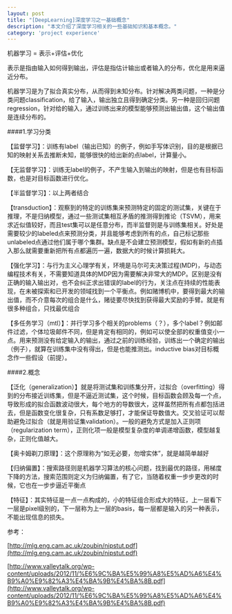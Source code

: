 ```yaml
---
layout: post
title: "[DeepLearning]深度学习之一基础概念"
description: "本文介绍了深度学习相关的一些基础知识和基本概念。"
category: 'project experience'
---
```


机器学习 = 表示+评估+优化

表示是指由输入如何得到输出，评估是指估计输出或者输入的分布，优化是用来逼近分布。

机器学习是为了拟合真实分布，从而得到未知分布。针对解决两类问题，一种是分类问题classification，给了输入，输出独立且得到确定分类。另一种是回归问题regression，针对给的输入，通过训练出来的模型能够预测出输出值，这个输出值是连续分布的。


####1.学习分类

【监督学习】：训练有label（输出已知）的例子，例如手写体识别，目的是根据已知的映射关系去推断未知，能够很快的给出新的点label，计算量小。

【无监督学习】：训练无label的例子，不产生输入到输出的映射，但是也有目标函数，也是对目标函数进行优化。

【半监督学习】：以上两者结合

【transduction】：观察到的特定的训练集来预测特定的固定的测试集，关键在于推理，不是归纳模型，通过一些测试集相互矛盾的推测得到推论（TSVM），用来求近似值较好，而且test集可以是任意分布，而半监督则是与训练集相关。好处是需要较少的labeled点来预测分类，并且能够考虑到所有的点，自己标记那些unlabeled点通过他们属于哪个集群。缺点是不会建立预测模型，假如有新的点插入那么就需要重新把所有点都遍历一遍，数据大的时候计算损耗大。

【强化学习】：与行为主义心理学有关，环境是马尔可夫决策过程(MDP)，与动态编程技术有关，不需要知道具体的MDP因为需要解决非常大的MDP。区别是没有正确的输入输出对，也不会纠正求出错误的label的行为，关注点在持续的性能表现，在未被探索和已开发的领域找到一个平衡点。例如赌博机中，要得到最大的输出值，而不介意每次的组合是什么，赌徒要尽快找到获得最大奖励的手臂。就是有很多种组合，只找最优组合

【多任务学习（mtl）】：并行学习多个相关的problems（？），多个label？例如邮件过滤，个体垃圾邮件不同，但是肯定有相同的，例如可以使全部的权重值变小一点。用来预测没有给定输入的输出，通过之前的训练经验，训练出一个确定的输出（例子），就算在训练集中没有得出，但是也能推测出。inductive bias对目标概念作一些假设（前提）。

####2.概念

【泛化（generalization）】就是将测试集和训练集分开，过拟合（overfitting）得到的分布接近训练集，但是不逼近测试集，这个时候，目标函数会顾及每一个点，导致形成的拟合函数波动很大，每个地方的导数很大，这样虽然把所有点都包括进去，但是函数变化很复杂，只有系数足够打，才能保证导数值大。交叉验证可以帮助避免过拟合（就是用验证集validation）。一般的避免方式是加入正则项（regularization term），正则化项一般是模型复杂度的单调递增函数，模型越复杂，正则化值越大。

【奥卡姆剃刀原理】：这个原理称为“如无必要，勿增实体”，就是越简单越好

【归纳偏置】：搜索路径则是机器学习算法的核心问题，找到最优的路径，用梯度下降的方法，搜索范围则定义为归纳偏置，有了它，当随着权重一步步更改的时候，它也在一步步逼近平衡点

【特征】：其实特征是一点一点构成的，小的特征组合形成大的特征，上一层看下一层是pixel级别的，下一层称为上一层的basis，每一层都是输入的另一种表示，不能出现信息的损失。

参考：

[http://mlg.eng.cam.ac.uk/zoubin/nipstut.pdf](http://mlg.eng.cam.ac.uk/zoubin/nipstut.pdf)

[http://www.valleytalk.org/wp-content/uploads/2012/11/%E6%9C%BA%E5%99%A8%E5%AD%A6%E4%B9%A0%E9%82%A3%E4%BA%9B%E4%BA%8B.pdf](http://www.valleytalk.org/wp-content/uploads/2012/11/%E6%9C%BA%E5%99%A8%E5%AD%A6%E4%B9%A0%E9%82%A3%E4%BA%9B%E4%BA%8B.pdf)















































